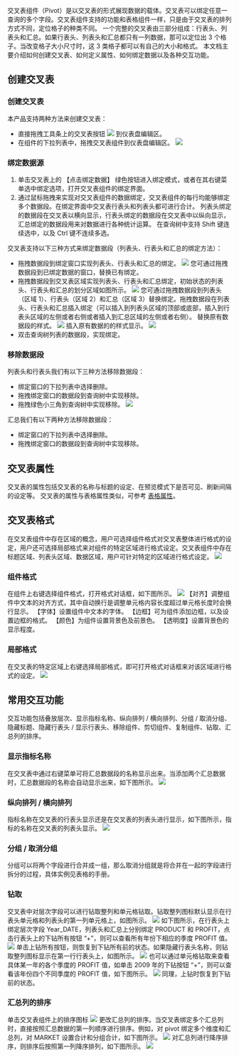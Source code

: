 交叉表组件（Pivot）是以交叉表的形式展现数据的载体。交叉表可以绑定任意一查询的多个字段。交叉表组件支持的功能和表格组件一样，只是由于交叉表的排列方式不同，定位格子的种类不同。
一个完整的交叉表由三部分组成：行表头、列表头和汇总。如果行表头、列表头和汇总都只有一列数据，那可以定位出 3 个格子。当改变格子大小尺寸时，这 3 类格子都可以有自己的大小和格式。
本文档主要介绍如何创建交叉表、如何定义属性、如何绑定数据以及各种交互功能。
## 创建交叉表
### 创建交叉表
本产品支持两种方法来创建交叉表：
* 直接拖拽工具条上的交叉表按钮 <img src="//mc.qcloudimg.com/static/img/d5975f4dac8e5a9da22a33bb6b186da2/image.png" style="margin:0;"> 到仪表盘编辑区。
* 在组件的下拉列表中，拖拽交叉表组件到仪表盘编辑区。
![](https://mc.qcloudimg.com/static/img/332c6ee9570674498b4cc2437a9e85f8/image.png)

### 绑定数据源
1. 单击交叉表上的 【点击绑定数据】 绿色按钮进入绑定模式，或者在其右键菜单选中绑定选项，打开交叉表组件的绑定界面。
2. 通过鼠标拖拽来实现对交叉表组件的数据绑定，交叉表组件的每行均能够绑定多个数据段。在绑定界面中交叉表行表头和列表头都可进行合计。
列表头绑定的数据段在交叉表以横向显示，行表头绑定的数据段在交叉表中以纵向显示，汇总绑定的数据段用来对数据进行各种统计运算。
在查询树中支持 Shift 键连续选中，以及 Ctrl 键不连续多选。

交叉表支持以下三种方式来绑定数据段（列表头、行表头和汇总的绑定方法）：
* 拖拽数据段到绑定窗口实现列表头、行表头和汇总的绑定。
![](https://mc.qcloudimg.com/static/img/c014d540cb239dc020cb7e35016d7d00/image.png)
您可通过拖拽数据段到已绑定数据的窗口，替换已有绑定。
* 拖拽数据段到交叉表区域实现列表头、行表头和汇总绑定，初始状态的列表头、行表头和汇总的划分区域如图所示。
![](https://mc.qcloudimg.com/static/img/197fe9a5a6cb44c136fcfe9c180a2b4a/image.png)
您可通过拖拽数据段到列表头（区域 1）、行表头（区域 2）和汇总（区域 3）替换绑定。拖拽数据段在列表头、行表头和汇总插入绑定（可以插入到列表头区域的顶部或底部，插入到行表头区域的左侧或者右侧或者插入到汇总区域的左侧或者右侧）。
替换原有数据段的样式。
![](https://mc.qcloudimg.com/static/img/5e78981828b30c7efae948d1a3c862bb/image.png)
插入原有数据的的样式显示。
![](https://mc.qcloudimg.com/static/img/e33f4286516289f2bba9b151bccfbeb0/image.png)
* 双击查询树列表的数据段，实现绑定。

### 移除数据段
列表头和行表头我们有以下三种方法移除数据段：
* 绑定窗口的下拉列表中选择删除。
* 拖拽绑定窗口的数据段到查询树中实现移除。
* 拖拽绿色小三角到查询树中实现移除。
![](https://mc.qcloudimg.com/static/img/cdb0a7c737697d2e844b5fb87b13e151/image.png)

汇总我们有以下两种方法移除数据段：
* 绑定窗口的下拉列表中选择删除。
* 拖拽绑定窗口的数据段到查询树中实现移除。

## 交叉表属性
交叉表的属性包括交叉表的名称与标题的设定、在预览模式下是否可见、刷新间隔的设定等。
交叉表的属性与表格属性类似，可参考 [表格属性](https://cloud.tencent.com/document/product/590/11299)。
## 交叉表格式
在交叉表组件中存在区域的概念，用户可选择组件格式对交叉表整体进行格式的设定，用户还可选择局部格式来对组件的特定区域进行格式设定。交叉表组件中存在标题区域、列表头区域、数据区域，用户可针对特定的区域进行格式设定。
![](https://mc.qcloudimg.com/static/img/faacfe94f0b145987432d05ff0de8715/image.png)
### 组件格式
在组件上右键选择组件格式，打开格式对话框，如下图所示。
![](https://mc.qcloudimg.com/static/img/158820e7f4bffd1b73afd7c9ee0456fa/image.png)
【对齐】调整组件中文本的对齐方式，其中自动换行是调整单元格内容长度超过单元格长度时会换行显示。
【字体】设置组件中文本的字体。
【边框】可为组件添加边框，以及设置边框的格式。
【颜色】为组件设置背景色及前景色。
【透明度】设置背景色的显示程度。
### 局部格式
在交叉表的特定区域上右键选择局部格式，即可打开格式对话框来对该区域进行格式的设定。
![](https://mc.qcloudimg.com/static/img/dc89a5095c0afdf5bc2236172241613b/image.png)

## 常用交互功能
交互功能包括叠放层次、显示指标名称、纵向排列 / 横向排列、分组 / 取消分组、隐藏标题、隐藏行表头 / 显示行表头、移除组件、剪切组件、复制组件、钻取、汇总列的排序。
### 显示指标名称
在交叉表中通过右键菜单可将汇总数据段的名称显示出来。当添加两个汇总数据时，汇总数据段的名称会自动显示出来，如下图所示。
![](https://mc.qcloudimg.com/static/img/0ec38248290fc9f996a75db61effc0be/image.png)
### 纵向排列 / 横向排列
指标名称在交叉表的行表头显示还是在交叉表的列表头进行显示，如下图所示，指标的名称在交叉表的列表头显示。
![](https://mc.qcloudimg.com/static/img/e51d4eeca9d8af662409b87c9ee27f68/image.png)
### 分组 / 取消分组
分组可以将两个字段进行合并成一组，那么取消分组就是将合并在一起的字段进行拆分的过程，具体实例见表格的手册。
### 钻取
交叉表中对层次字段可以进行钻取整列和单元格钻取。钻取整列图标默认显示在行表头单元格和列表头的第一列单元格上，如图所示。
![](https://mc.qcloudimg.com/static/img/378b10bddd5a1c2915017d887bf01257/image.png)
如下图所示，在行表头上绑定层次字段 Year_DATE，列表头和汇总上分别绑定 PRODUCT 和 PROFIT，点击行表头上的下钻所有按钮 “+”，则可以查看所有年份下相应的季度 PROFIT 值。
![](https://mc.qcloudimg.com/static/img/8d1ac71b6f063b8d5fa36b2ff4de9b5d/image.png)
单击上钻所有按钮，则恢复到下钻所有前的状态。如果隐藏行表头名称，则钻取整列图标显示在第一行行表头上，如图所示。
![](https://mc.qcloudimg.com/static/img/9c5685e71ccabd9182187dc392a738bc/image.png)
也可以通过单元格钻取来查看具体某一年的各个季度的 PROFIT 值，如单击 2009 年的下钻按钮 “+”，则可以查看该年份四个不同季度的 PROFIT 值，如下图所示。
![](https://mc.qcloudimg.com/static/img/84b74ab6f79bbd9be5a904d106733d9f/image.png)
同理，上钻时恢复到下钻前的状态。
### 汇总列的排序
单击交叉表组件上的排序图标 <img src="//mc.qcloudimg.com/static/img/1295207796b54e1717401bb824728ca8/image.png" style="margin:0;"> 更改汇总列的排序。当交叉表绑定多个汇总列时，直接按照汇总数据的第一列顺序进行排序。例如，对 pivot 绑定多个维度和汇总列，对 MARKET 设置合计和分组合计，如下图所示。
![](https://mc.qcloudimg.com/static/img/4a4f4685573a19086d73ce37e2ea71a5/image.png)
对汇总列进行降序排序，则排序后按照第一列降序排列，如下图所示。
![](https://mc.qcloudimg.com/static/img/65153ca388899b7899b2f038d6c4d8e7/image.png)
